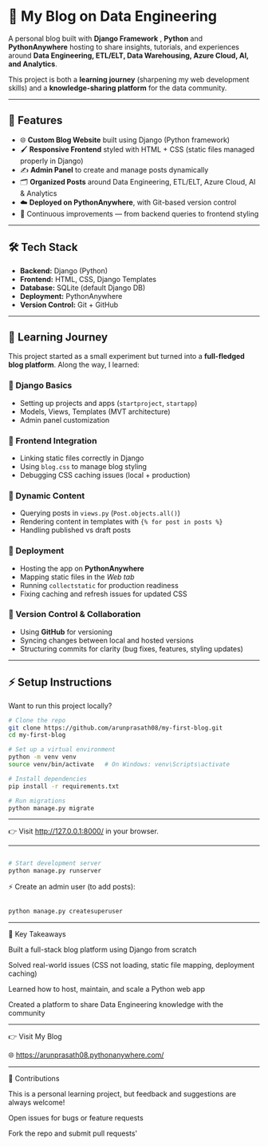 # 📝 My Blog on Data Engineering

A personal blog built with **Django Framework** , **Python** and **PythonAnywhere** hosting to share insights, tutorials, and experiences around **Data Engineering, ETL/ELT, Data Warehousing, Azure Cloud, AI, and Analytics**.  

This project is both a **learning journey** (sharpening my web development skills) and a **knowledge-sharing platform** for the data community.  

---

## 🚀 Features

- 🌐 **Custom Blog Website** built using Django (Python framework)  
- 🖌️ **Responsive Frontend** styled with HTML + CSS (static files managed properly in Django)  
- ✍️ **Admin Panel** to create and manage posts dynamically  
- 🗂️ **Organized Posts** around Data Engineering, ETL/ELT, Azure Cloud, AI & Analytics  
- ☁️ **Deployed on PythonAnywhere**, with Git-based version control  
- 🔄 Continuous improvements — from backend queries to frontend styling  

---

## 🛠️ Tech Stack

- **Backend:** Django (Python)  
- **Frontend:** HTML, CSS, Django Templates  
- **Database:** SQLite (default Django DB)  
- **Deployment:** PythonAnywhere  
- **Version Control:** Git + GitHub  

---

## 📖 Learning Journey

This project started as a small experiment but turned into a **full-fledged blog platform**. Along the way, I learned:  

### 🔹 Django Basics
- Setting up projects and apps (`startproject`, `startapp`)  
- Models, Views, Templates (MVT architecture)  
- Admin panel customization  

### 🔹 Frontend Integration
- Linking static files correctly in Django  
- Using `blog.css` to manage blog styling  
- Debugging CSS caching issues (local + production)  

### 🔹 Dynamic Content
- Querying posts in `views.py` (`Post.objects.all()`)  
- Rendering content in templates with `{% for post in posts %}`  
- Handling published vs draft posts  

### 🔹 Deployment
- Hosting the app on **PythonAnywhere**  
- Mapping static files in the *Web tab*  
- Running `collectstatic` for production readiness  
- Fixing caching and refresh issues for updated CSS  

### 🔹 Version Control & Collaboration
- Using **GitHub** for versioning  
- Syncing changes between local and hosted versions  
- Structuring commits for clarity (bug fixes, features, styling updates)  

---

## ⚡ Setup Instructions

Want to run this project locally?  

```bash
# Clone the repo
git clone https://github.com/arunprasath08/my-first-blog.git
cd my-first-blog

# Set up a virtual environment
python -m venv venv
source venv/bin/activate   # On Windows: venv\Scripts\activate

# Install dependencies
pip install -r requirements.txt

# Run migrations
python manage.py migrate

```
---

👉 Visit http://127.0.0.1:8000/ in your browser.

---
```bash

# Start development server
python manage.py runserver

```

⚡ Create an admin user (to add posts):

```bash

python manage.py createsuperuser

```
---

🌟 Key Takeaways

Built a full-stack blog platform using Django from scratch

Solved real-world issues (CSS not loading, static file mapping, deployment caching)

Learned how to host, maintain, and scale a Python web app

Created a platform to share Data Engineering knowledge with the community

---

👉 Visit My Blog

🌐 https://arunprasath08.pythonanywhere.com/

---

🤝 Contributions

This is a personal learning project, but feedback and suggestions are always welcome!

Open issues for bugs or feature requests

Fork the repo and submit pull requests'
